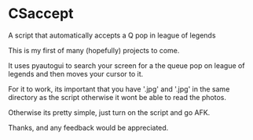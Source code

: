 # CSaccept
A script that automatically accepts a Q pop in league of legends 

This is my first of many (hopefully) projects to come.

It uses pyautogui to search your screen for a the queue pop on league of legends and then moves your cursor to it.

For it to work, its important that you have '.jpg' and '.jpg' in the same directory as the script otherwise it wont be able to read the photos.

Otherwise its pretty simple, just turn on the script and go AFK.

Thanks, and any feedback would be appreciated.

